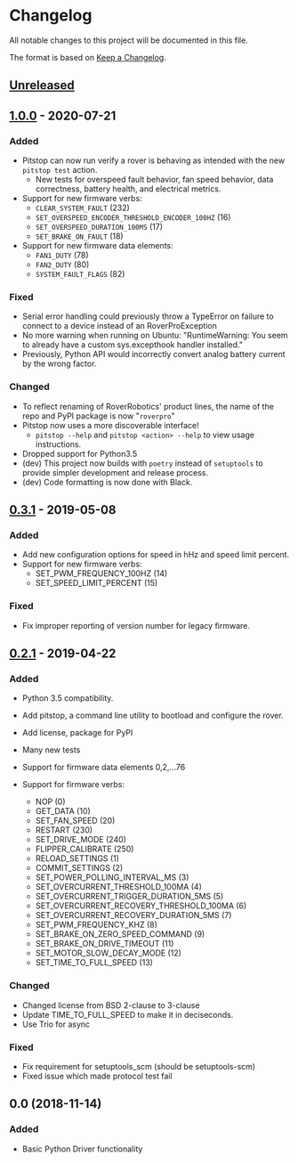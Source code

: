 # Changelog

All notable changes to this project will be documented in this file.

The format is based on [Keep a Changelog](https://keepachangelog.com/en/1.0.0/).

## [Unreleased][unreleased]

## [1.0.0][1.0.0] - 2020-07-21

### Added

- Pitstop can now run verify a rover is behaving as intended with the new `pitstop test` action.
  - New tests for overspeed fault behavior, fan speed behavior, data correctness, battery health, and electrical metrics.
- Support for new firmware verbs:
  - `CLEAR_SYSTEM_FAULT` (232)
  - `SET_OVERSPEED_ENCODER_THRESHOLD_ENCODER_100HZ` (16)
  - `SET_OVERSPEED_DURATION_100MS` (17)
  - `SET_BRAKE_ON_FAULT` (18)
- Support for new firmware data elements:
  - `FAN1_DUTY` (78)
  - `FAN2_DUTY` (80)
  - `SYSTEM_FAULT_FLAGS` (82)

### Fixed

- Serial error handling could previously throw a TypeError on failure to connect to a device instead of an RoverProException
- No more warning when running on Ubuntu: "RuntimeWarning: You seem to already have a custom sys.excepthook handler installed."
- Previously, Python API would incorrectly convert analog battery current by the wrong factor.

### Changed

- To reflect renaming of RoverRobotics' product lines, the name of the repo and PyPI package is now "`roverpro`"
- Pitstop now uses a more discoverable interface!
  - `pitstop --help` and `pitstop <action> --help` to view usage instructions.
- Dropped support for Python3.5
- (dev) This project now builds with `poetry` instead of `setuptools` to provide simpler development and release process.
- (dev) Code formatting is now done with Black.

## [0.3.1][0.3.1] - 2019-05-08

### Added

- Add new configuration options for speed in hHz and speed limit
  percent.
- Support for new firmware verbs:
  - SET_PWM_FREQUENCY_100HZ (14)
  - SET_SPEED_LIMIT_PERCENT (15)

### Fixed

- Fix improper reporting of version number for legacy firmware.

## [0.2.1][0.2.1] - 2019-04-22

### Added

- Python 3.5 compatibility.

- Add pitstop, a command line utility to bootload and configure the rover.

- Add license, package for PyPI

- Many new tests

- Support for firmware data elements 0,2,...76

- Support for firmware verbs:
  - NOP (0)
  - GET_DATA (10)
  - SET_FAN_SPEED (20)
  - RESTART (230)
  - SET_DRIVE_MODE (240)
  - FLIPPER_CALIBRATE (250)
  - RELOAD_SETTINGS (1)
  - COMMIT_SETTINGS (2)
  - SET_POWER_POLLING_INTERVAL_MS (3)
  - SET_OVERCURRENT_THRESHOLD_100MA (4)
  - SET_OVERCURRENT_TRIGGER_DURATION_5MS (5)
  - SET_OVERCURRENT_RECOVERY_THRESHOLD_100MA (6)
  - SET_OVERCURRENT_RECOVERY_DURATION_5MS (7)
  - SET_PWM_FREQUENCY_KHZ (8)
  - SET_BRAKE_ON_ZERO_SPEED_COMMAND (9)
  - SET_BRAKE_ON_DRIVE_TIMEOUT (11)
  - SET_MOTOR_SLOW_DECAY_MODE (12)
  - SET_TIME_TO_FULL_SPEED (13)

### Changed

- Changed license from BSD 2-clause to 3-clause
- Update TIME_TO_FULL_SPEED to make it in deciseconds.
- Use Trio for async

### Fixed

- Fix requirement for setuptools_scm (should be setuptools-scm)
- Fixed issue which made protocol test fail

## 0.0 (2018-11-14)

### Added

- Basic Python Driver functionality

[unreleased]: https://github.com/olivierlacan/keep-a-changelog/compare/1.0.0...HEAD
[1.0.0]: https://github.com/RoverRobotics/roverpro-python/compare/0.3.1...1.0.0
[0.3.1]: https://github.com/RoverRobotics/roverpro-python/compare/0.2.1...0.3.1
[0.2.1]: https://github.com/RoverRobotics/roverpro-python/compare/0.0...0.2.1
